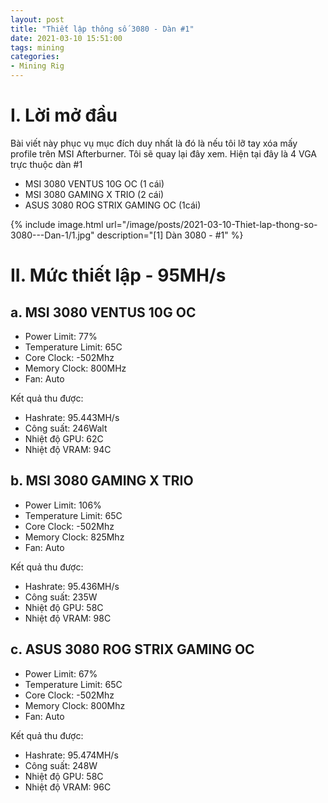 ```yaml
---
layout: post
title: "Thiết lập thông số 3080 - Dàn #1"
date: 2021-03-10 15:51:00
tags: mining
categories:
- Mining Rig
---
```

# I. Lời mở đầu

Bài viết này phục vụ mục đích duy nhất là đó là nếu tôi lỡ tay xóa mấy profile trên MSI Afterburner. Tôi sẽ quay lại đây xem. Hiện tại đây là 4 VGA trực thuộc dàn #1

- MSI 3080 VENTUS 10G OC (1 cái)
- MSI 3080 GAMING X TRIO (2 cái)
- ASUS 3080 ROG STRIX GAMING OC (1cái)

{% include image.html url="/image/posts/2021-03-10-Thiet-lap-thong-so-3080---Dan-1/1.jpg" description="[1] Dàn 3080 - #1" %}

# II. Mức thiết lập - 95MH/s
## a. MSI 3080 VENTUS 10G OC
- Power Limit: 77%
- Temperature Limit: 65C
- Core Clock: -502Mhz
- Memory Clock: 800MHz
- Fan: Auto

Kết quả thu được:

- Hashrate: 95.443MH/s
- Công suất: 246Walt
- Nhiệt độ GPU: 62C
- Nhiệt độ VRAM: 94C


## b. MSI 3080 GAMING X TRIO
- Power Limit: 106%
- Temperature Limit: 65C
- Core Clock: -502Mhz
- Memory Clock: 825Mhz
- Fan: Auto

Kết quả thu được:
- Hashrate: 95.436MH/s
- Công suất: 235W
- Nhiệt độ GPU: 58C
- Nhiệt độ VRAM: 98C


## c. ASUS 3080 ROG STRIX GAMING OC
- Power Limit: 67%
- Temperature Limit: 65C
- Core Clock: -502Mhz
- Memory Clock: 800Mhz
- Fan: Auto

Kết quả thu được:
- Hashrate: 95.474MH/s
- Công suất: 248W
- Nhiệt độ GPU: 58C
- Nhiệt độ VRAM: 96C
